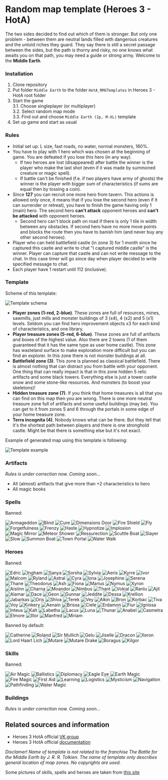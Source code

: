 # Random map template (Heroes 3 - HotA)

The two sides decided to find out which of them is stronger. But only one problem - between 
them are neutral lands filled with dangerous creatures and the untold riches they guard. They 
say there is still a secret passage between the sides, but the path is thorny and risky, no 
one knows what awaits you on that path, you may need a guide or strong army. Welcome to the
**Middle Earth**.

### Installation

1. Clone repository
2. Put folder `Middle Earth` to the folder `HotA_RMGTemplates` in Heroes 3 - HotA root folder
3. Start the game  
	3.1. Choose singleplayer (or multiplayer)  
	3.2. Select random map mode  
	3.3. Find out and choose `Middle Earth (2p, M-XL)` template  
4. Set up game and start as usual

### Rules

* Initial set up: L size, fast roads, no water, normal monsters, 160%.
* You have to play with 1 hero which was chosen at the beginning of game. 
You are defeated if you lose this hero (in any way).  
    * If two heroes are lost (disappeared) after battle the winner is the player 
    who make the last shot (even if it was made by summoned creature or magic spell).  
    * If battle can't be finished (f.e. if two players have army of ghosts) the 
    winner is the player with bigger sum of characteristics (if sums are equal 
    then by tossing a coin).  
* Since **127** you can recruit one more hero from tavern. This actions is allowed only once, it means
that if you lose the second hero (even if it can surrender or retreat), you have to finish the game 
having only 1 (main) hero. The second hero **can't attack** opponent heroes and **can't be attacked**
with opponent heroes.  
    * Second hero can't block path on road if there is only 1 tile in width between
any obstacles. If second hero have no more move points and blocks the route then you have to banish him
(and never buy any other second heroes).  
* Player who can held battlefield castle (in zone 3) for 1 month since he captured this castle and write
to chat "I captured middle castle" is the winner. Player can capture that castle and can not write message
to the chat. In this case timer will go since day when player decided to write specified message to chat.
* Each player have 1 restart until 112 (inclusive).

### Template

Scheme of this template:

![Template schema](gfx/template.png)

* **Player zones (1-red, 2-blue)**. These zones are full of resources, mines, sawmills, just mills 
and monster buildings of 3 (x4), 4 (x2) and 5 (x1) levels. Seldom you can find hero improvement 
objects x3 for each kind of characteristics, and one library.
* **Player treasure zones (5-red, 6-blue)**. These zones are full of artifacts and boxes of the 
highest value. Also there are 2 towns (1 of them guaranteed that it has the same type as user home 
castle). This zone has wasteland surface to make exploration more difficult but you can find an explorer. 
In this zone there is not monster buildings at all.
* **Battlefield zone (3)**. This zone is planned as classical battlefield. There is almost nothing 
that can distract you from battle with your opponent. One thing that can really impact is that in
this zone hidden 5 relic artifacts and some black towers. Everything else is just a tower castle 
snow and some stone-like resources. And monsters (to boost your skeletons)!
* **Hidden treasure zone (7)**. If you think that home treasures is all that you can find on this
map then you are wrong. There is one more neutral treasure zone full of artifacts and some useful
buildings (may be). You can get to it from zones 5 and 6 through the portals in some edge of your
home treasure zone.
* **Terra incognita (4)**. Nobody knows what can be there. But they tell that it's the shortest
path between players and there is one stronghold castle. Might be that there is something else
but it's not exact. 

Example of generated map using this template is following:

![Template example](gfx/example.png)

### Artifacts

_Rules is under correction now. Coming soon..._

* All (almost) artifacts that give more than +2 characteristics to hero
* All magic books

### Spells

Banned:

![Armageddon](gfx/spells/armageddon.png) 
![Blind](gfx/spells/blind.png) 
![Cure](gfx/spells/cure.png) 
![Dimensions Door](gfx/spells/door.png) 
![Fire Shield](gfx/spells/fireshield.png) 
![Fly](gfx/spells/fly.png) 
![Forgetfulness](gfx/spells/forget.png) 
![Frenzy](gfx/spells/frenzy.png) 
![Haste](gfx/spells/haste.png) 
![Hypnotize](gfx/spells/hypnotize.png) 
![Implosion](gfx/spells/implosion.png) 
![Magic Mirror](gfx/spells/mirror.png) 
![Meteor Shower](gfx/spells/meteorshower.png) 
![Ressurection](gfx/spells/ressurection.png) 
![Scuttle Boat](gfx/spells/scutb.png) 
![Slayer](gfx/spells/slayer.png) 
![Slow](gfx/spells/slow.png) 
![Summon Boat](gfx/spells/summb.png) 
![Town Portal](gfx/spells/townportal.png) 
![Water Walk](gfx/spells/walk.png) 

### Heroes

Banned:

![Edric](gfx/heroes/Hero_Edric.png) 
![Ingham](gfx/heroes/Hero_Ingham.png) 
![Sanya](gfx/heroes/Hero_Sanya.png) 
![Sorsha](gfx/heroes/Hero_Sorsha.png) 
![Sylvia](gfx/heroes/Hero_Sylvia.png) 
![Aeris](gfx/heroes/Hero_Aeris.png) 
![Kyrre](gfx/heroes/Hero_Kyrre.png) 
![Ivor](gfx/heroes/Hero_Ivor.png) 
![Malcom](gfx/heroes/Hero_Malcom.png) 
![Ryland](gfx/heroes/Hero_Ryland.png) 
![Astral](gfx/heroes/Hero_Astral.png) 
![Cyra](gfx/heroes/Hero_Cyra.png) 
![Iona](gfx/heroes/Hero_Iona.png) 
![Josephine](gfx/heroes/Hero_Josephine.png) 
![Serena](gfx/heroes/Hero_Serena.png) 
![Thane](gfx/heroes/Hero_Thane.png) 
![Theodorus](gfx/heroes/Hero_Theodorus.png) 
![Ash](gfx/heroes/Hero_Ash.png) 
![Fiona](gfx/heroes/Hero_Fiona.png) 
![Marius](gfx/heroes/Hero_Marius.png) 
![Nymus](gfx/heroes/Hero_Nymus.png) 
![Xyron](gfx/heroes/Hero_Xyron.png) 
![Aislinn](gfx/heroes/Hero_Aislinn.png) 
![Charna](gfx/heroes/Hero_Charna.png) 
![Moandor](gfx/heroes/Hero_Moandor.png) 
![Nimbus](gfx/heroes/Hero_Nimbus.png) 
![Thant](gfx/heroes/Hero_Thant.png) 
![Vokial](gfx/heroes/Hero_Vokial.png) 
![Ranlu](gfx/heroes/Hero_Ranlu.png) 
![Ajit](gfx/heroes/Hero_Ajit.png) 
![Alamar](gfx/heroes/Hero_Alamar.png) 
![Dace](gfx/heroes/Hero_Dace.png) 
![Geon](gfx/heroes/Hero_Geon.png) 
![Gunnar](gfx/heroes/Hero_Gunnar.png) 
![Jeddite](gfx/heroes/Hero_Jeddite.png) 
![Dessa](gfx/heroes/Hero_Dessa.png) 
![Krellion](gfx/heroes/Hero_Krellion.png) 
![Jabarkas](gfx/heroes/Hero_Jabarkas.png) 
![Oris](gfx/heroes/Hero_Oris.png) 
![Shiva](gfx/heroes/Hero_Shiva.png) 
![Terek](gfx/heroes/Hero_Terek.png) 
![Vey](gfx/heroes/Hero_Vey.png) 
![Alkin](gfx/heroes/Hero_Alkin.png) 
![Bron](gfx/heroes/Hero_Bron.png) 
![Korbac](gfx/heroes/Hero_Korbac.png) 
![Tiva](gfx/heroes/Hero_Tiva.png) 
![Voy](gfx/heroes/Hero_Voy.png) 
![Kinkery](gfx/heroes/Hero_Kinkery.png) 
![Aenain](gfx/heroes/Hero_Aenain.png) 
![Brissa](gfx/heroes/Hero_Brissa.jpg) 
![Ciele](gfx/heroes/Hero_Ciele.jpg) 
![Erdamon](gfx/heroes/Hero_Erdamon.png) 
![Fiur](gfx/heroes/Hero_Fiur.png) 
![Ignissa](gfx/heroes/Hero_Ignissa.png) 
![Inteus](gfx/heroes/Hero_Inteus.jpg) 
![Kalt](gfx/heroes/Hero_Kalt.png) 
![Labetha](gfx/heroes/Hero_Labetha.png) 
![Lacus](gfx/heroes/Hero_Lacus.png) 
![Luna](gfx/heroes/Hero_Luna.png) 
![Thunar](gfx/heroes/Hero_Thunar.png) 
![Anabel](gfx/heroes/Hero_Anabel.png) 
![Casmetra](gfx/heroes/Hero_Casmetra.png) 
![Elmore](gfx/heroes/Hero_Elmore.png) 
![Illor](gfx/heroes/Hero_Illor.png) 
![Manfred](gfx/heroes/Hero_Manfred.png) 
![Miriam](gfx/heroes/Hero_Miriam.png) 

Banned by default:

![Catherine](gfx/heroes/Hero_Catherine.png) 
![Roland](gfx/heroes/Hero_Roland.png) 
![Sir Mullich](gfx/heroes/Hero_Sir_Mullich.png) 
![Gelu](gfx/heroes/Hero_Gelu.png) 
![Jiselle](gfx/heroes/Hero_Jiselle.png) 
![Dracon](gfx/heroes/Hero_Dracon.png) 
![Xeron](gfx/heroes/Hero_Xeron.png) 
![Lord Haart Lich](gfx/heroes/Hero_Lord_Haart_Death_Knight.png) 
![Mutare](gfx/heroes/Hero_Mutare.png) 
![Mutare Drake](gfx/heroes/Hero_Mutare_Drake.png) 
![Boragus](gfx/heroes/Hero_Boragus.png) 
![Kilgor](gfx/heroes/Hero_Kilgor.png) 

### Skills

Banned:

![Air Magic](gfx/skills/Basic_Air_Magic.png) 
![Ballistics](gfx/skills/Basic_Ballistics.png) 
![Diplomacy](gfx/skills/Basic_Diplomacy.png) 
![Eagle Eye](gfx/skills/Basic_Eagle_Eye.png) 
![Earth Magic](gfx/skills/Basic_Earth_Magic.png) 
![Fire Magic](gfx/skills/Basic_Fire_Magic.png) 
![First Aid](gfx/skills/Basic_First_Aid.png) 
![Learning](gfx/skills/Basic_Learning.png) 
![Logistics](gfx/skills/Basic_Logistics.png) 
![Mysticism](gfx/skills/Basic_Mysticism.png) 
![Navigation](gfx/skills/Basic_Navigation.png) 
![Pathfinding](gfx/skills/Basic_Pathfinding.png) 
![Water Magic](gfx/skills/Basic_Water_Magic.png)

### Buildings

_Rules is under correction now. Coming soon..._

## Related sources and information

* Heroes 3 HotA official [VK group](https://vk.com/h3hota)
* Heroes 3 HotA official [documentation](https://h3hota.com/en/documentation)

_Disclamer! Name of template is not related to the franchise The Battle for the Middle Earth by J. R. R. Tolkien. The name of template only describes general location of map zones. No copyrights are used._

Some pictures of skills, spells and heroes are taken from [this site](https://homm3sod.ru/)
